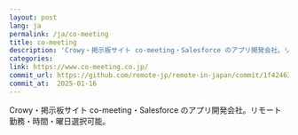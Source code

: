 ```yaml
---
layout: post
lang: ja
permalink: /ja/co-meeting
title: co-meeting
description: 'Crowy・掲示板サイト co-meeting・Salesforce のアプリ開発会社。リモート勤務・時間・曜日選択可能。'
categories: 
link: https://www.co-meeting.co.jp/
commit_url: https://github.com/remote-jp/remote-in-japan/commit/1f42463fa278ec6976af90175ef27509a22908f0
commit_at:  2025-01-16
---
```


<p>Crowy・掲示板サイト co-meeting・Salesforce のアプリ開発会社。リモート勤務・時間・曜日選択可能。</p>

